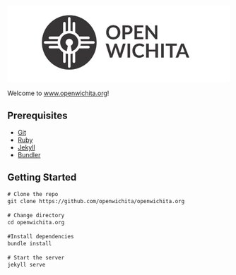 ![](cover_image.jpg)

Welcome to www.openwichita.org!

Prerequisites
-------------

- [Git](https://git-scm.com)
- [Ruby](https://www.ruby-lang.org)
- [Jekyll](http://jekyllrb.com)
- [Bundler](http://bundler.io)

Getting Started
-------------

    # Clone the repo
    git clone https://github.com/openwichita/openwichita.org

    # Change directory
    cd openwichita.org
    
    #Install dependencies
    bundle install

    # Start the server
    jekyll serve